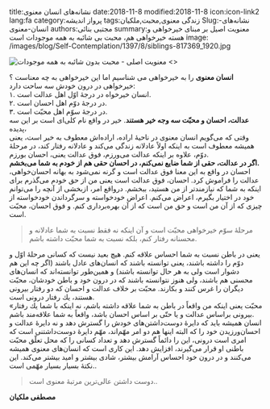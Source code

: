 title:نشانه‌های انسان معنوی
date:2018-11-8
modified:2018-11-8
icon:icon-link2
lang:fa
category:پرواز اندیشه
tags:زندگی معنوی,محبت,ملکیان
Slug:نشانه‌های-انسان-معنوی
authors:مجتبی بنائی
summary:معنویت اصیل بر مبنای خیرخواهی و هسته خیرخواهی هم، محبت بی شائبه به همه موجودات است
image: /images/blog/Self-Contemplation/1397/8/siblings-817369_1920.jpg

![معنویت اصلی - محبت بدون شائبه به همه موجودات <>]({static}/images/blog/Self-Contemplation/1397/8/siblings-817369_1920.jpg)

**انسان معنوی** را به خیرخواهی می شناسیم اما این خیرخواهی به چه معناست ؟  
خیرخواهی در درون خودش سه ساحت دارد:  
۱. انسان خیرخواه در درجۀ اوّل اهل عدالت است.  
۲. در درجۀ دوّم اهل احسان است.  
۳. در درجۀ سوّم اهل محبّت است.  
**عدالت، احسان و محبّت سه وجه خیر هستند**. خیر در واقع نام كلی‌ای است بر این سه پدیده،  
وقتی كه می‌گویم انسان معنوی در ناحیۀ اراده، اراده‌اش معطوف به خیر 
است، یعنی همیشه معطوف است به اینكه اولاً عادلانه زندگی می‌كند و عادلانه 
رفتار كند، در مرحلۀ دوّم، علاوه بر اینكه عدالت می‌ورزم، فوق عدالت یعنی، 
احسان بورزم.  
**اگر در عدالت، حقی از شما ضایع نمی‌كنم، در احسان حقی هم از خودم به شما می‌بخشم.**  
احسان در واقع به این معنا فوق عدالت است و گرنه نمی‌شود به بهانه 
احسان‌خواهی، عدالت را فراموش كرد. احسان، فوق عدالت است یعنی من از حق 
خودم می‌گذرم برای اینكه به شما كه نیازمندتر از من هستید، ببخشم. درواقع 
امر، ازبخشی از آنچه را می‌توانم خود در اختیار بگیرم، اعراض می‌كنم. اعراض
 خودخواسته و سرگرداندن خودخواسته از چیزی كه از آن من است و حق من است كه 
از آن بهره‌برداری كنم. و فوق احسان، محبّت است.

> مرحلۀ سوّم خیرخواهی محبّت است و آن اینكه نه فقط نسبت به شما عادلانه و محسنانه رفتار كنم، بلكه نسبت به شما محبّت داشته باشم.

یعنی در باطن نسبت به شما احساس علاقه كنم. هیچ بعید نیست كه كسانی 
مرحلۀ اوّل و دوّم را داشته باشند، یعنی توانسته باشند كه انسان‌های عادل 
باشند (اگر چه این هم دشوار است ولی به هر حال توانسته باشند) و همین‌طور 
توانسته‌اند كه انسان‌های محسنی هم باشند، ولی هنوز نتوانسته باشند كه در 
درون خود و باطن خودشان، محبّت دیگران را غرس كنند و بكارند. محبّت بر خلاف
 عدالت و احسان كه دو رفتار بیرونی هستند، یك رفتار درونی است.  
«محبّت یعنی اینكه من واقعاً در باطن به شما علاقه داشته باشم، نه اینكه
 با شما یك رفتار بیرونی براساس عدالت و یا حتّی بر اساس احسان باشد، 
واقعاً به شما علاقه‌مند باشم.  
انسان همیشه باید كه دایرۀ دوست‌داشتن‌های خودش را گسترش دهد و نه دایرۀ
 عدالت و احسان‌ورزیدن خود را كه البته اینها هم دو امر مهّم‌اند، مهّم 
دایرۀ دوست‌داشتنی است كه امری است درونی، این را دائماً گسترش دهد و تعداد
 كسانی را كه محل تعلّق محبّت باطنی او قرار می‌گیرند، افزایش دهد. این 
كاری است كه انسان‌های معنوی همیشه می‌كنند و در درون خود احساس آرامش 
بیشتر، شادی بیشتر و امید بیشتر می‌كند. این نكتۀ بسیار بسیار مهّمی است..

> دوست داشتن عالی‌ترین مرتبۀ معنوی است..

**مصطفی ملکیان**